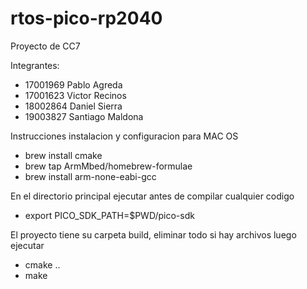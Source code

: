 # rtos-pico-rp2040

Proyecto de CC7

Integrantes:

- 17001969 Pablo Agreda
- 17001623 Victor Recinos
- 18002864 Daniel Sierra
- 19003827 Santiago Maldona

Instrucciones instalacion y configuracion para MAC OS

- brew install cmake
- brew tap ArmMbed/homebrew-formulae
- brew install arm-none-eabi-gcc

En el directorio principal ejecutar antes de compilar cualquier codigo

- export PICO_SDK_PATH=$PWD/pico-sdk

El proyecto tiene su carpeta build, eliminar todo si hay archivos luego ejecutar

- cmake ..
- make
